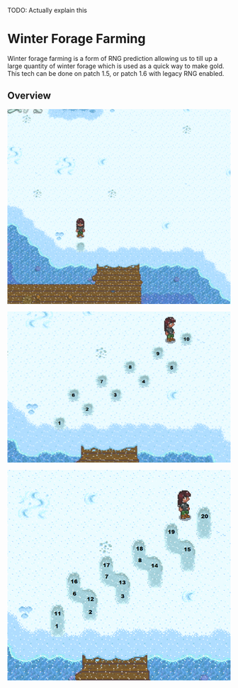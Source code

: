 TODO: Actually explain this

# Winter Forage Farming

Winter forage farming is a form of RNG prediction allowing us to till up a large quantity of winter forage which is used as a quick way to make gold.  This tech can be done on patch 1.5, or patch 1.6 with legacy RNG enabled.

## Overview

![Winter Forage Farming Starting Spot](../img/winter_forage_1.png)

![Winter Forage Farming Starting Spot](../img/winter_forage_2.png)

![Winter Forage Farming Starting Spot](../img/winter_forage_3.png)

